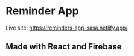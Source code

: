 # Reminder App

Live site: https://reminders-app-sasa.netlify.app/

## Made with React and Firebase
